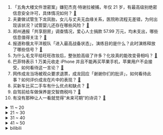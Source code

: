 1. 「五角大楼文件泄密案」嫌犯杰克·特谢拉被捕，年仅 21 岁，有最高级别绝密信息安全许可，具体情况如何？ [:link:](https://www.zhihu.com/question/595520784)
2. 夫妻做试管生下龙凤胎，女儿与丈夫无血缘关系，医院称流程无差错，为何出现该状况？试管婴儿还存在哪些风险？ [:link:](https://www.zhihu.com/question/595726738)
3. 郑州通报「共享厨房」调查情况，爱心人士捐款 57.99 万元，均未支出，哪些信息值得关注？ [:link:](https://www.zhihu.com/question/595825215)
4. 报道称俄太平洋舰队「进入最高战备状态」，演练目的是什么？此时演练释放了哪些信号？ [:link:](https://www.zhihu.com/question/595783286)
5. 为什么毛戈平给旺旺改妆后，整张脸高级了许多？化妆真的能改变骨相吗？ [:link:](https://www.zhihu.com/question/581535676)
6. 巴菲特表示 1 万美元收走 iPhone 并且不能再买苹果手机，苹果用户不会接受，如何看待这一言论？ [:link:](https://www.zhihu.com/question/595349963)
7. 网传成龙当场被观众要求退票，成龙回应「谢谢你们的批评」，如何看待此事？如何评价成龙在片中的表现？ [:link:](https://www.zhihu.com/question/595825193)
8. 买新车比买二手车有什么优点和缺点？ [:link:](https://www.zhihu.com/question/593343376)
9. 自驾前给车做保养是交智商税吗？ [:link:](https://www.zhihu.com/question/595860692)
10. 有没有那种让人一看就觉得“未来可期”的诗词？ [:link:](https://www.zhihu.com/question/595489201)
<details>
<summary>11 ~ 20</summary>

11. 如何评价理光宾得欣然发布K-3 Mark III Monochrome黑白专业单反？ [:link:](https://www.zhihu.com/question/595304887)
12. 文学史上有什么接近完美的作品？ [:link:](https://www.zhihu.com/question/490817840)
13. 到底“工资开多少，我就做多少的活”这种想法对不对？ [:link:](https://www.zhihu.com/question/588370062)
14. 经常自驾的人为什么都说自驾前一定要给车做保养？ [:link:](https://www.zhihu.com/question/595866073)
15. 100万分仓买50支股票，可以做到月5万的收益吗？ [:link:](https://www.zhihu.com/question/594527609)
16. 德国社民党 93 名议员发文批评外长和经济部长，称「对华战略不应是『反华战略』」，释放了哪些信号？ [:link:](https://www.zhihu.com/question/595740795)
17. 美国前财长警告称随着其他大国联合，美国正流露出失去全球影响力的迹象，如何看待这一评论？ [:link:](https://www.zhihu.com/question/595769837)
18. 有哪些买回家后慢慢才发现并没有什么用的电脑配件和外设？ [:link:](https://www.zhihu.com/question/52901069)
19. 2023 LPL 春季总决赛 JDG 3:1 击败 BLG 夺冠，如何评价这场比赛？ [:link:](https://www.zhihu.com/question/595737996)
20. 印度有望成为人口第一大国，当地人口结构情况如何？地域分布与性别占比是否仍不均衡？能谈「人口红利」吗？ [:link:](https://www.zhihu.com/question/595631648)
</details>
<details>
<summary>21 ~ 30</summary>

21. 目前国际上是否有一些较为先进的技术，可以减少沙尘天气的发生，或者减轻其对人类的影响？有哪些值得学习？ [:link:](https://www.zhihu.com/question/595438928)
22. 如何评价《一人之下》漫画番外《锈铁》第31（37） 话? [:link:](https://www.zhihu.com/question/595670034)
23. 2023年有哪些二手车值得推荐，预算5万元左右？ [:link:](https://www.zhihu.com/question/593162526)
24. 稳就业议题连续两周登上国务院常务会议议事桌，哪些利好政策值得关注？具有怎样的意义？ [:link:](https://www.zhihu.com/question/595771108)
25. 中国研制的全球首个 11 价 HPV 疫苗临床三期已完成入组，如何评价该疫苗？ [:link:](https://www.zhihu.com/question/595812199)
26. 音乐节值得去吗？去音乐节有哪些必须要做的事？ [:link:](https://www.zhihu.com/question/592172571)
27. 电影《宇宙探索编辑部》的最后一节是不是唐志军误食毒蘑菇之后做的一场梦？ [:link:](https://www.zhihu.com/question/593254995)
28. 怎么评价现在高校的教学型教授? [:link:](https://www.zhihu.com/question/595031550)
29. 现实中的天才是一种怎样的存在？ [:link:](https://www.zhihu.com/question/268607001)
30. 美国最新研究发现潜在「身高基因」，影响软骨细胞成熟的基因变化可能会强烈影响成年人身高，将带来哪些影响？ [:link:](https://www.zhihu.com/question/595706287)
</details>
<details>
<summary>31 ~ 40</summary>

31. 杂化轨道理论和大π键的文章远比分子轨道理论的文章更受欢迎，说明了高中和大学化学教学的哪些问题？ [:link:](https://www.zhihu.com/question/588183441)
32. 有哪些小时候好看的动画片？ [:link:](https://www.zhihu.com/question/590934408)
33. 电磁弹射相比蒸汽弹射有什么缺点？ [:link:](https://www.zhihu.com/question/57584249)
34. 带小朋友去海洋馆时，你会怎么引导他观察海洋生物而不感到无聊？ [:link:](https://www.zhihu.com/question/593514345)
35. 如果生活处处不如你所愿，那么你该怎么做呢？ [:link:](https://www.zhihu.com/question/594728156)
36. 波兰政要称「若乌克兰战败，中国大陆或第二天就打台湾」，遭中方驳斥，如何评价这一言论？ [:link:](https://www.zhihu.com/question/595521347)
37. 2023年购车，有哪些买了绝不后悔的车型推荐？ [:link:](https://www.zhihu.com/question/593175519)
38. 如何让孩子远离手机，爱上阅读? [:link:](https://www.zhihu.com/question/592749905)
39. 为什么中国古代文学里，罕有推理类型的小说？ [:link:](https://www.zhihu.com/question/595539446)
40. 22-23 赛季英超曼城 3:1 莱斯特城，积分榜紧追阿森纳，哈兰德两球，如何评价这场比赛？ [:link:](https://www.zhihu.com/question/595871513)
</details>
<details>
<summary>41 ~ 50</summary>

41. 369 追平 Koro 成为 LPL 夺得联赛冠军次数最多的上单选手，对此你有什么想说的？ [:link:](https://www.zhihu.com/question/595820165)
42. 处理「刺头」员工时，如何避免自己的情绪受到影响，保持领导风范？ [:link:](https://www.zhihu.com/question/594684542)
43. 22-23 赛季 NBA 热火 102:91 淘汰公牛晋级季后赛，巴特勒 31 分，如何评价这场比赛？ [:link:](https://www.zhihu.com/question/595699086)
44. 《原神》同样创造生命，为什么莱因多特可以好好照顾阿贝多，雷电影却把散兵当成累赘？ [:link:](https://www.zhihu.com/question/595626321)
45. 男生有哪些方法可以提高颜值和气质？ [:link:](https://www.zhihu.com/question/584059588)
46. 怎样使自己处于高能量状态？ [:link:](https://www.zhihu.com/question/331006661)
47. 如何评价陈伟霆、王千源主演的电影《暴风》？ [:link:](https://www.zhihu.com/question/589469677)
48. 日本战国时代是怎样形成的？ [:link:](https://www.zhihu.com/question/51314401)
49. 10 后小学生开始学习 AI 必修课，AI 课程的学习内容有哪些？你支持人工智能从娃娃抓起吗？ [:link:](https://www.zhihu.com/question/595576199)
50. 小朋友观影后很想知道动物也会像人类一样学「外语」吗？比如蚂蚁听得懂瓢虫的话吗？猴子懂鸟语吗？ [:link:](https://www.zhihu.com/question/594872539)
</details><details>
<summary>bilibili</summary>

1. 快快快！ [:link:](//www.bilibili.com/video/BV1U54y1F7Sc)
2. YOASOBI アイドル(Idol) Official Music Video [:link:](//www.bilibili.com/video/BV17h411u7sb)
3. AI 一眼就看透了我的本质 [:link:](//www.bilibili.com/video/BV1DP411U7kS)
4. “中国作协只养一个人，那也该是史铁生”【寻找·史铁生】 [:link:](//www.bilibili.com/video/BV1pM411K7r8)
5. 这都是啥啊???(5) [:link:](//www.bilibili.com/video/BV1No4y1H7mY)
6. 开摆咯~ [:link:](//www.bilibili.com/video/BV1XP411U7SK)
7. 【IGN】《塞尔达传说 王国之泪》最终预告 [:link:](//www.bilibili.com/video/BV1Zh411M7P7)
8. 离谱！老公穿成这样你几点回家？ [:link:](//www.bilibili.com/video/BV1SX4y1r7Qx)
9. 这个直接刷新了我对跳绳的认识 [:link:](//www.bilibili.com/video/BV1kg4y1u71y)
10. 当你的母亲突然决定养一只猫… [:link:](//www.bilibili.com/video/BV1ho4y187r9)
<details>
<summary>11 ~ 20</summary>

11. 【阿正】华为MateXS2和PocketS折叠评测，5万次折叠会翻车吗？ [:link:](//www.bilibili.com/video/BV1Fs4y1K7hN)
12. 祝贺我的朋友在美食领域成功进修！ [:link:](//www.bilibili.com/video/BV1kg4y1u7Jf)
13. 六年后重听《one day》你更喜欢哪个版本? [:link:](//www.bilibili.com/video/BV16M4y1C7FD)
14. 我竟然真的采访到了《猫和老鼠》的画师！他还看了我的视频？！ [:link:](//www.bilibili.com/video/BV1Jo4y187Uh)
15. 哈哈哈我疯啦，二手玫瑰版⚡小↑↑↑城↓↓夏↑天⚡ [:link:](//www.bilibili.com/video/BV1qg4y1u7f5)
16. 女朋友哄我 （ VS ） 我哄女朋友 [:link:](//www.bilibili.com/video/BV1mT411W7Q9)
17. 当我在外面叫女友嫂子，她居然逐渐疯狂了起来！ [:link:](//www.bilibili.com/video/BV16L411f7mo)
18. 傻子是怎么炼成的 [:link:](//www.bilibili.com/video/BV1AT411s7tf)
19. 【张杰】融合传统元素《身骑白马》纯享舞台 [:link:](//www.bilibili.com/video/BV1jc411p797)
20. 当我把《反方向的钟》旋律倒过来写成一首新歌《正方向的钟》，中国风拉满！ [:link:](//www.bilibili.com/video/BV1Ph411u7WA)
</details>
<details>
<summary>21 ~ 30</summary>

21. B站到底应该如何逆天改命？做了四年UP主的一些感想。 [:link:](//www.bilibili.com/video/BV1XN411w7ro)
22. 我和12个国家的陌生人，完成了名为和平的画 [:link:](//www.bilibili.com/video/BV1FP411S7TS)
23. 蚊·香哪儿，全款拿下 [:link:](//www.bilibili.com/video/BV1y24y1w7kF)
24. 爆肝两月！一口气带你看完全剧情《饥荒》究竟讲了什么故事？ [:link:](//www.bilibili.com/video/BV1Jc411p7oQ)
25. 2023明日方舟嘉年华「幕后制作记录」 [:link:](//www.bilibili.com/video/BV1ph411u7Pa)
26. 挣大钱了，就不直播了？ [:link:](//www.bilibili.com/video/BV1U24y1w7zK)
27. 旺旺仙贝：40年了，配方终于被破解了 [:link:](//www.bilibili.com/video/BV1Ns4y127fF)
28. 网友锐评明星拍照，点开前没想到这么好笑！【红毯高速慢镜头】 [:link:](//www.bilibili.com/video/BV1hc411p7Kf)
29. 这流畅度堪称恐怖，日本神级定格动画《HIDARI 甚五郎》 [:link:](//www.bilibili.com/video/BV1Dv4y1H7oB)
30. 一年减肥100斤！从吃到练，这个日剧全讲透了！ [:link:](//www.bilibili.com/video/BV1Fh411u73r)
</details>
<details>
<summary>31 ~ 40</summary>

31. 骑行青海，即将前往无人区，荒原上找了个涵洞住下感觉不错 [:link:](//www.bilibili.com/video/BV1V24y1A7vC)
32. 这 就 是 仙 儿 ！ [:link:](//www.bilibili.com/video/BV13V4y1Z7U6)
33. 求生大师李贺轩 [:link:](//www.bilibili.com/video/BV1D24y1w7xE)
34. 新疆.艾力扎提抓饭 厨子探店¥124 [:link:](//www.bilibili.com/video/BV1vs4y1K7Ko)
35. 成本只需要4块钱的“穷鬼”拌饭 [:link:](//www.bilibili.com/video/BV1YL411m7En)
36. 挑战参加中国好声音！我看看怎么事儿 [:link:](//www.bilibili.com/video/BV1qm4y1m7iy)
37. 【原神须弥一条龙全收集】须弥3.6荒石苍漠/浮罗囿(成就数247)宝箱+神瞳+摩拉堆+净光翎/精准分类/路线规划/草之印获取途径/探索度/原神3.6 [:link:](//www.bilibili.com/video/BV1P24y1A7J4)
38. 谁敢相信这群e人是第一天见面 [:link:](//www.bilibili.com/video/BV1qM4y1C7ZL)
39. 《鸣潮》「共鸣测试」实机PV | 远望 [:link:](//www.bilibili.com/video/BV1ML411m7FH)
40. SEVENTEEN 10th Mini Album 'FML' F*ck My Life : Life in a minute [:link:](//www.bilibili.com/video/BV1pa4y1N77i)
</details>
<details>
<summary>41 ~ 50</summary>

41. 【妮露】⚡妮能忍受妲妲妲的洗脑么⚡汪⚡ [:link:](//www.bilibili.com/video/BV1mM4y1C7Kc)
42. 我花了30000多个小时，3年7个多月，记录了77种花绽放瞬间，距离我百花绽放又进一大步。 [:link:](//www.bilibili.com/video/BV1q54y1F7YZ)
43. 神级翻译：佛跳墙（God use VPN），承包我一天笑点… [:link:](//www.bilibili.com/video/BV1VM411K7U2)
44. 这个山歌对唱是什么水平？ [:link:](//www.bilibili.com/video/BV1Yo4y1n76A)
45. 小女孩也太可爱了吧！ [:link:](//www.bilibili.com/video/BV1Qc411H7DB)
46. 这到底是做菜还是魔法？看到最后我直接人傻了！ [:link:](//www.bilibili.com/video/BV16L411f7rW)
47. “我看到世界在崩裂，但我看到你”·顶级恐怖游戏【OUTLAST2】到底讲了什么样的故事 [:link:](//www.bilibili.com/video/BV1PM4y1y7oa)
48. 【时代少年团】《时代夏令营2》01:出发！从冬日去夏天 [:link:](//www.bilibili.com/video/BV1Nk4y1e7sw)
49. 我用ChatGPT做了一期动画杂谈.....【泛式】 [:link:](//www.bilibili.com/video/BV1qV4y1Z7Er)
50. 【洛天依X以闪亮之名】原创合作曲《灼》踏沙而来 [:link:](//www.bilibili.com/video/BV12m4y1m7bT)
</details>
<details>
<summary>51 ~ 60</summary>

51. 送老爸一台帕拉梅拉 [:link:](//www.bilibili.com/video/BV1uh4y1W7Hu)
52. 纵观世界风云，风景LPL更好 [:link:](//www.bilibili.com/video/BV1Wc411p7vb)
53. 怎么可爱肯定是男孩子呀！ [:link:](//www.bilibili.com/video/BV1jV4y1Z7M4)
54. ๏ เ เ ค เ ๏ ๏ ๏ ๏ ๏ เ ค เ [:link:](//www.bilibili.com/video/BV1zN411w7EG)
55. 球2前13分钟究竟埋藏了多少细节？《流浪地球2》全片解析01 [:link:](//www.bilibili.com/video/BV1gN411A7kr)
56. 中国影史票房最高的日本动画？德不配位还是实至名归？ [:link:](//www.bilibili.com/video/BV14L411m79Z)
57. 看职场小白如何整顿女上司 [:link:](//www.bilibili.com/video/BV1ws4y1P7sJ)
58. 男生宿舍晚上聊什么 VS 女生宿舍晚上聊什么 [:link:](//www.bilibili.com/video/BV1m24y1w7PA)
59. 每天的放学时间就是我的巅峰时刻 [:link:](//www.bilibili.com/video/BV1Gv4y1H7gF)
60. 一口气看完2022韩剧《黑话律师》 [:link:](//www.bilibili.com/video/BV1jV4y1Z7J6)
</details>
<details>
<summary>61 ~ 70</summary>

61. 胖龙大战……正式开战！ [:link:](//www.bilibili.com/video/BV1q54y1F7Ui)
62. 解除封印 [:link:](//www.bilibili.com/video/BV1zh411M7sh)
63. 这是一个很沉重的视频，有需求的可以喊我！ [:link:](//www.bilibili.com/video/BV1v24y1w7tH)
64. 刘备惊魂时刻落水戏，我究竟是如何拍的？ [:link:](//www.bilibili.com/video/BV1ms4y1m7Ch)
65. 《圣诞快乐劳伦斯先生》天津道乐团演奏 [:link:](//www.bilibili.com/video/BV1mM4y117Mc)
66. 删前速看！造谣“键盘侠”培训手册疑似曝光 >> [:link:](//www.bilibili.com/video/BV14h4y1W7Gh)
67. 你画你的我猜我的（4） [:link:](//www.bilibili.com/video/BV1Um4y1B724)
68. 【Luca Kaneshiro Cover】蜜月アン・ドゥ・トロワ (Honeymoon Un Deux Trois) [:link:](//www.bilibili.com/video/BV1rc411p7z4)
69. 【花小烙】为什么我们身体会长出痔疮这种东西？ [:link:](//www.bilibili.com/video/BV1vX4y1r74x)
70. 用口香糖盒子，做个袖珍求生盒 [:link:](//www.bilibili.com/video/BV1oT411W77C)
</details>
<details>
<summary>71 ~ 80</summary>

71. 【鬼谷闲谈】阿斯加德古菌：给人类一点小小的神之震撼 [:link:](//www.bilibili.com/video/BV1is4y1P7py)
72. 莱依拉这段话太真实了！站在父母肩膀上才看到的世界，又怎么会轻易放下呢 [:link:](//www.bilibili.com/video/BV1so4y187DR)
73. “我站在鼓楼上面，一切繁华与我无关” [:link:](//www.bilibili.com/video/BV1za4y1N7AW)
74. 生活里一些奇怪的强迫症 [:link:](//www.bilibili.com/video/BV1pa4y1N7p7)
75. 误会了家人 [:link:](//www.bilibili.com/video/BV1km4y1m7Qw)
76. 以凡人之力，肩比神明！ [:link:](//www.bilibili.com/video/BV1FT411s7dm)
77. 当外地人误入陕西碳水大集，这场面，直接傻眼了… [:link:](//www.bilibili.com/video/BV1vh411M7wU)
78. 快来看爷爷做的国宝大熊猫啦！ [:link:](//www.bilibili.com/video/BV1is4y1K71X)
79. 做了一个没有尽头的梦 [:link:](//www.bilibili.com/video/BV1Vm4y1m7mY)
80. 文案再度超神！延续火种！用所有的成长与知识，回家...【原神】 [:link:](//www.bilibili.com/video/BV1HV4y1Z7uE)
</details>
<details>
<summary>81 ~ 90</summary>

81. 开心！赶集买到了一整套旅行穿搭！ [:link:](//www.bilibili.com/video/BV1Cm4y1m71V)
82. 今天是坂本龙一大师的《圣诞快乐 劳伦斯先生》，大家好好听 [:link:](//www.bilibili.com/video/BV1ym4y117u4)
83. 终极社死！五十人面前讲随机PPT，脚趾抠出梦幻堡垒！ [:link:](//www.bilibili.com/video/BV1Dm4y117pf)
84. 【原神】3.6沙漠宝箱+草神瞳+净光翎全收集（成就数247+2） [:link:](//www.bilibili.com/video/BV1xL411m7de)
85. 谁说有痣不好看的！她摘下口罩，我在她脸上至少看到了三个明星像！ [:link:](//www.bilibili.com/video/BV1Lk4y1e7xG)
86. 路人一首歌让小伙晚上回去辗转难眠 [:link:](//www.bilibili.com/video/BV1Wm4y1m7rU)
87. 整蛊！假装窜了…再用充气玩具腿让女友以为她把我掰断了！ [:link:](//www.bilibili.com/video/BV1q24y1F7jX)
88. 老师听完我的课前演讲，都疯了 [:link:](//www.bilibili.com/video/BV1cv4y1H7c3)
89. 水流丝滑就是极品，水流发散就是极差？紫砂壶出水的秘密 [:link:](//www.bilibili.com/video/BV1kc411p75U)
90. 哈哈哈这游戏双人模式太搞笑了！ [:link:](//www.bilibili.com/video/BV1ag4y1u73u)
</details>
<details>
<summary>91 ~ 100</summary>

91. 万众瞩目的必胜客自助餐来了，又一次吃到没货！ [:link:](//www.bilibili.com/video/BV1Ts4y1273d)
92. 【原神x纳西妲】铃芽之旅 （草之王拯救与牺牲的故事） [:link:](//www.bilibili.com/video/BV1Jm4y1m7uw)
93. 攒了半年的屯屯鼠能出什么？ [:link:](//www.bilibili.com/video/BV1Th411u72z)
94. 在校园里高低得暗恋三年的棒球部学姐！IVE首场打歌 安宥真kitsch棒球服短裙直拍！｜竖版 230413 [:link:](//www.bilibili.com/video/BV1Es4y1P7Uq)
95. 谈一谈孙国友治沙这件事 [:link:](//www.bilibili.com/video/BV1hV4y1S7Bf)
96. 神里绫华：我是将要迫近的风暴！ [:link:](//www.bilibili.com/video/BV1ZM4y1C7PW)
97. 要给猫咪小院做安全升级了 [:link:](//www.bilibili.com/video/BV1EL411m7bh)
98. 让我后背疼的猫 [:link:](//www.bilibili.com/video/BV16T411H7uD)
99. ’ 坏 蛋 ‘ [:link:](//www.bilibili.com/video/BV14L411f7zS)
100. 太感人了！明明可以直接坑我，居然还送了一顿肉… [:link:](//www.bilibili.com/video/BV1vc411p7sc)
</details></details>